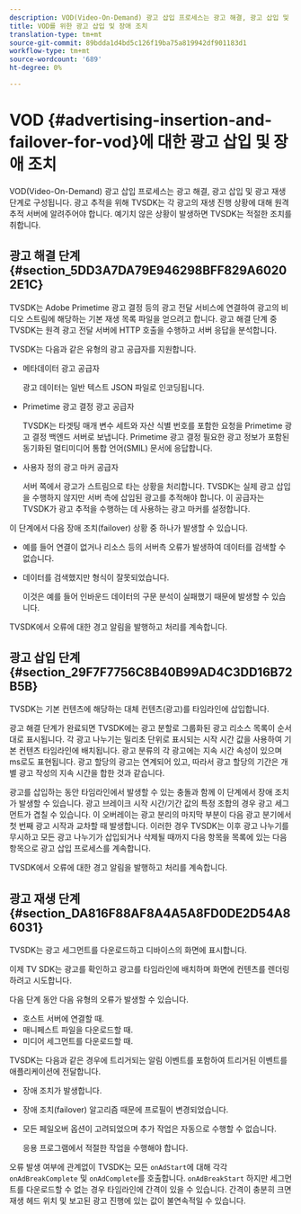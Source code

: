 ```yaml
---
description: VOD(Video-On-Demand) 광고 삽입 프로세스는 광고 해결, 광고 삽입 및 광고 재생 단계로 구성됩니다. 광고 추적을 위해 TVSDK는 각 광고의 재생 진행 상황에 대해 원격 추적 서버에 알려주어야 합니다. 예기치 않은 상황이 발생하면 TVSDK는 적절한 조치를 취합니다.
title: VOD를 위한 광고 삽입 및 장애 조치
translation-type: tm+mt
source-git-commit: 89bdda1d4bd5c126f19ba75a819942df901183d1
workflow-type: tm+mt
source-wordcount: '689'
ht-degree: 0%

---
```



# VOD {#advertising-insertion-and-failover-for-vod}에 대한 광고 삽입 및 장애 조치

VOD(Video-On-Demand) 광고 삽입 프로세스는 광고 해결, 광고 삽입 및 광고 재생 단계로 구성됩니다. 광고 추적을 위해 TVSDK는 각 광고의 재생 진행 상황에 대해 원격 추적 서버에 알려주어야 합니다. 예기치 않은 상황이 발생하면 TVSDK는 적절한 조치를 취합니다.

## 광고 해결 단계 {#section_5DD3A7DA79E946298BFF829A60202E1C}

TVSDK는 Adobe Primetime 광고 결정 등의 광고 전달 서비스에 연결하여 광고의 비디오 스트림에 해당하는 기본 재생 목록 파일을 얻으려고 합니다. 광고 해결 단계 중 TVSDK는 원격 광고 전달 서버에 HTTP 호출을 수행하고 서버 응답을 분석합니다.

TVSDK는 다음과 같은 유형의 광고 공급자를 지원합니다.

* 메타데이터 광고 공급자

   광고 데이터는 일반 텍스트 JSON 파일로 인코딩됩니다.
* Primetime 광고 결정 광고 공급자

   TVSDK는 타겟팅 매개 변수 세트와 자산 식별 번호를 포함한 요청을 Primetime 광고 결정 백엔드 서버로 보냅니다. Primetime 광고 결정 필요한 광고 정보가 포함된 동기화된 멀티미디어 통합 언어(SMIL) 문서에 응답합니다.
* 사용자 정의 광고 마커 공급자

   서버 쪽에서 광고가 스트림으로 타는 상황을 처리합니다. TVSDK는 실제 광고 삽입을 수행하지 않지만 서버 측에 삽입된 광고를 추적해야 합니다. 이 공급자는 TVSDK가 광고 추적을 수행하는 데 사용하는 광고 마커를 설정합니다.

이 단계에서 다음 장애 조치(failover) 상황 중 하나가 발생할 수 있습니다.

* 예를 들어 연결이 없거나 리소스 등의 서버측 오류가 발생하여 데이터를 검색할 수 없습니다.
* 데이터를 검색했지만 형식이 잘못되었습니다.

   이것은 예를 들어 인바운드 데이터의 구문 분석이 실패했기 때문에 발생할 수 있습니다.

TVSDK에서 오류에 대한 경고 알림을 발행하고 처리를 계속합니다.

## 광고 삽입 단계 {#section_29F7F7756C8B40B99AD4C3DD16B72B5B}

TVSDK는 기본 컨텐츠에 해당하는 대체 컨텐츠(광고)를 타임라인에 삽입합니다.

광고 해결 단계가 완료되면 TVSDK에는 광고 분할로 그룹화된 광고 리소스 목록이 순서대로 표시됩니다. 각 광고 나누기는 밀리초 단위로 표시되는 시작 시간 값을 사용하여 기본 컨텐츠 타임라인에 배치됩니다. 광고 분류의 각 광고에는 지속 시간 속성이 있으며 ms로도 표현됩니다. 광고 할당의 광고는 연계되어 있고, 따라서 광고 할당의 기간은 개별 광고 작성의 지속 시간을 합한 것과 같습니다.

광고를 삽입하는 동안 타임라인에서 발생할 수 있는 충돌과 함께 이 단계에서 장애 조치가 발생할 수 있습니다. 광고 브레이크 시작 시간/기간 값의 특정 조합의 경우 광고 세그먼트가 겹칠 수 있습니다. 이 오버레이는 광고 분리의 마지막 부분이 다음 광고 분기에서 첫 번째 광고 시작과 교차할 때 발생합니다. 이러한 경우 TVSDK는 이후 광고 나누기를 무시하고 모든 광고 나누기가 삽입되거나 삭제될 때까지 다음 항목을 목록에 있는 다음 항목으로 광고 삽입 프로세스를 계속합니다.

TVSDK에서 오류에 대한 경고 알림을 발행하고 처리를 계속합니다.

## 광고 재생 단계 {#section_DA816F88AF8A4A5A8FD0DE2D54A86031}

TVSDK는 광고 세그먼트를 다운로드하고 디바이스의 화면에 표시합니다.

이제 TV SDK는 광고를 확인하고 광고를 타임라인에 배치하며 화면에 컨텐츠를 렌더링하려고 시도합니다.

다음 단계 동안 다음 유형의 오류가 발생할 수 있습니다.

* 호스트 서버에 연결할 때.
* 매니페스트 파일을 다운로드할 때.
* 미디어 세그먼트를 다운로드할 때.

TVSDK는 다음과 같은 경우에 트리거되는 알림 이벤트를 포함하여 트리거된 이벤트를 애플리케이션에 전달합니다.

* 장애 조치가 발생합니다.
* 장애 조치(failover) 알고리즘 때문에 프로필이 변경되었습니다.
* 모든 페일오버 옵션이 고려되었으며 추가 작업은 자동으로 수행할 수 없습니다.

   응용 프로그램에서 적절한 작업을 수행해야 합니다.

오류 발생 여부에 관계없이 TVSDK는 모든 `onAdStart`에 대해 각각 `onAdBreakComplete` 및 `onAdComplete`를 호출합니다. `onAdBreakStart` 하지만 세그먼트를 다운로드할 수 없는 경우 타임라인에 간격이 있을 수 있습니다. 간격이 충분히 크면 재생 헤드 위치 및 보고된 광고 진행에 있는 값이 불연속적일 수 있습니다.

